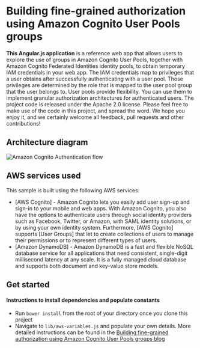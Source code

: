 # Building fine-grained authorization using Amazon Cognito User Pools groups

**This Angular.js application** is a reference web app that allows users to explore the use of groups in Amazon Cognito User Pools, together with Amazon Cognito Federated Identities identity pools, to obtain temporary IAM credentials in your web app.
The IAM credentials map to privileges that a user obtains after successfully authenticating with a user pool. Those privileges are determined by the role that is mapped to the user pool group that the user belongs to.
User pools provide flexibility. You can use them to implement granular authorization architectures for authenticated users.
The project code is released under the Apache 2.0 license.
Please feel free to make use of the code in this project, and spread the word.
We hope you enjoy it, and we certainly welcome all feedback, pull requests and other contributions!


## Architecture diagram
![Amazon Cognito Authentication flow](https://d2908q01vomqb2.cloudfront.net/0a57cb53ba59c46fc4b692527a38a87c78d84028/2017/07/19/CognitoDiagram.png)

## AWS services used

This sample is built using the following AWS services:

* [AWS Cognito] - Amazon Cognito lets you easily add user sign-up and sign-in to your mobile and web apps. With Amazon Cognito, you also have the options to authenticate users through social identity providers such as Facebook, Twitter, or Amazon, with SAML identity solutions, or by using your own identity system. Furthermore, [AWS Cognito] supports [User Groups] that let to create collections of users to manage their permissions or to represent different types of users.
* [Amazon DynamoDB] - Amazon DynamoDB is a fast and flexible NoSQL database service for all applications that need consistent, single-digit millisecond latency at any scale. It is a fully managed cloud database and supports both document and key-value store models.

## Get started

#### Instructions to install dependencies and populate constants

* Run `bower install` from the root of your directory once you clone this project
* Navigate to `lib/aws-variables.js` and populate your own details. More detailed instructions can be found in the [Building fine-grained authorization using Amazon Cognito User Pools groups blog]( https://aws-preview.aka.amazon.com/blogs/mobile/building-fine-grained-authorization-using-amazon-cognito-user-pools-groups/)
